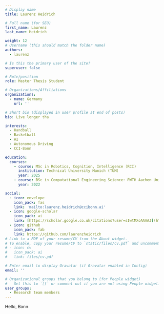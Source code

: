 ```yaml
---
# Display name
title: Laurenz Heidrich

# Full name (for SEO)
first_name: Laurenz
last_name: Heidrich

weight: 12
# Username (this should match the folder name)
authors:
  - laurenz

# Is this the primary user of the site?
superuser: false

# Role/position
role: Master Thesis Student

# Organizations/Affiliations
organizations:
  - name: Germany
    url: ''

# Short bio (displayed in user profile at end of posts)
bio: Live longer tha

interests:
  - Handball
  - Basketball
  - AI
  - Autonomous Driving
  - CCI-Bonn

education:
  courses:
    - course: MSc in Robotics, Cognition, Intelligence (RCI)
      institution: Technical University Munich (TUM)
      year: 2025
    - course: BSc in Computational Engineering Science: RWTH Aachen University
      year: 2022

social:
  - icon: envelope
    icon_pack: fas
    link: 'mailto:laurenz.heidrich@ccibonn.ai'
  - icon: google-scholar
    icon_pack: ai
    link: [https://scholar.google.co.uk/citations?user=sIwtMXoAAAAJ](https://scholar.google.com/citations?user=2QQpPEwAAAAJ&hl=de)
  - icon: github
    icon_pack: fab
    link: https://github.com/laurenzheidrich
# Link to a PDF of your resume/CV from the About widget.
# To enable, copy your resume/CV to `static/files/cv.pdf` and uncomment the lines below.
# - icon: cv
#   icon_pack: ai
#   link: files/cv.pdf

# Enter email to display Gravatar (if Gravatar enabled in Config)
email: ''

# Organizational groups that you belong to (for People widget)
#   Set this to `[]` or comment out if you are not using People widget.
user_groups:
  - Research team members
---
```


Hello, Bonn
